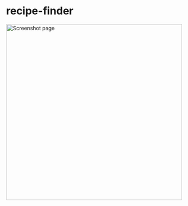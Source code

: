 # recipe-finder

<img width="474" alt="Screenshot page" src="https://github.com/ambresh20/recipe-finder/assets/90375507/1ea3c84f-8376-4b35-aec0-8defe8761ca5">



